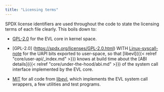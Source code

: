 ```yaml
---
title: "Licensing terms"
---
```


SPDX license identifiers are used throughout the code to state the
licensing terms of each file clearly. This boils down to:

- [GPL-2.0](https://spdx.org/licenses/GPL-2.0.html) for the EVL core
  in kernel space.

- [GPL-2.0] (https://spdx.org/licenses/GPL-2.0.html) WITH
  [Linux-syscall-note](https://spdx.org/licenses/Linux-syscall-note.html)
  for the UAPI bits exported to user-space, so that [libevl]({{<
  relref "core/user-api/_index.md" >}}) knows at build time about the
  [ABI details]({{< relref "core/under-the-hood/abi.md" >}}) of the
  system call interface implemented by the EVL core.

- [MIT](https://spdx.org/licenses/MIT.html) for all code from
  [libevl](https://git.xenomai.org/xenomai4/libevl.git), which implements
  the EVL system call wrappers, a few utilities and test programs.
